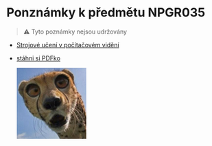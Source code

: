 # Ponznámky k předmětu NPGR035

> :warning: Tyto poznámky nejsou udržovány

- [Strojové učení v počítačovém vidění](https://is.cuni.cz/studium/predmety/index.php?id=503935ee429674070eeddcdb8a5f4a54&tid=&do=predmet&kod=NPGR035)
- [stáhni si PDFko](https://github.com/v-dvorak/npgr035-notes/releases/download/Latest/npgr035-notes.pdf)

  ![](images/meme.png)
